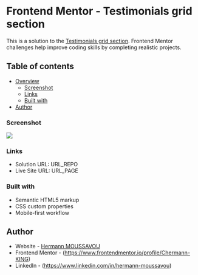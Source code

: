 # Frontend Mentor - Testimonials grid section

This is a solution to the [Testimonials grid section](URL_PRINTSCREEN). Frontend Mentor challenges help improve coding skills by completing realistic projects.

## Table of contents

- [Overview](#overview)
  - [Screenshot](#screenshot)
  - [Links](#links)
  - [Built with](#built-with)
- [Author](#author)

### Screenshot

![](URL_PRINTSCREEN)

### Links

- Solution URL: URL_REPO
- Live Site URL: URL_PAGE

### Built with

- Semantic HTML5 markup
- CSS custom properties
- Mobile-first workflow

## Author

- Website - [Hermann MOUSSAVOU](https://hermann-moussavou.com)
- Frontend Mentor - (https://www.frontendmentor.io/profile/Chermann-KING)
- LinkedIn - (https://www.linkedin.com/in/hermann-moussavou)
